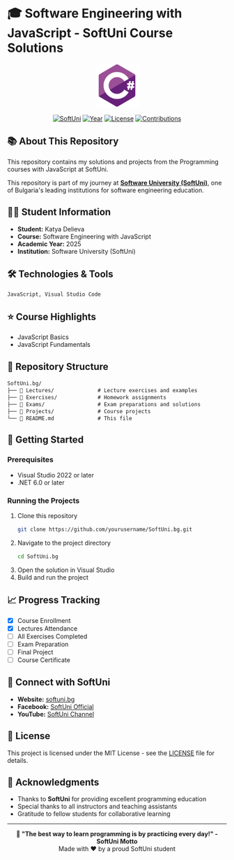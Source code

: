 # 🎓 Software Engineering with JavaScript - SoftUni Course Solutions

<div align="center">
  <img src="https://raw.githubusercontent.com/devicons/devicon/master/icons/csharp/csharp-original.svg" alt="Course Icon" width="100" height="100"/>
  
  [![SoftUni](https://img.shields.io/badge/SoftUni-Course-blue)](https://softuni.bg/)
  [![Year](https://img.shields.io/badge/Year-2025-orange)](https://softuni.bg/)
  [![License](https://img.shields.io/badge/License-MIT-green.svg)](LICENSE)
  [![Contributions](https://img.shields.io/badge/Contributions-Welcome-brightgreen.svg)](CONTRIBUTING.md)
</div>

## 📚 About This Repository

This repository contains my solutions and projects from the Programming courses with JavaScript at SoftUni.

This repository is part of my journey at **[Software University (SoftUni)](https://softuni.bg/)**, one of Bulgaria's leading institutions for software engineering education.

## 👨‍💻 Student Information

- **Student:** Katya Delieva
- **Course:** Software Engineering with JavaScript
- **Academic Year:** 2025
- **Institution:** Software University (SoftUni)

## 🛠️ Technologies & Tools

```
JavaScript, Visual Studio Code
```

## ⭐ Course Highlights

- JavaScript Basics
- JavaScript Fundamentals

## 📂 Repository Structure

```
SoftUni.bg/
├── 📁 Lectures/              # Lecture exercises and examples
├── 📁 Exercises/             # Homework assignments
├── 📁 Exams/                 # Exam preparations and solutions
├── 📁 Projects/              # Course projects
└── 📄 README.md              # This file
```

## 🚀 Getting Started

### Prerequisites
- Visual Studio 2022 or later
- .NET 6.0 or later

### Running the Projects
1. Clone this repository
   ```bash
   git clone https://github.com/yourusername/SoftUni.bg.git
   ```
2. Navigate to the project directory
   ```bash
   cd SoftUni.bg
   ```
3. Open the solution in Visual Studio
4. Build and run the project

## 📈 Progress Tracking

- [x] Course Enrollment
- [x] Lectures Attendance
- [ ] All Exercises Completed
- [ ] Exam Preparation
- [ ] Final Project
- [ ] Course Certificate

## 🤝 Connect with SoftUni

- **Website:** [softuni.bg](https://softuni.bg/)
- **Facebook:** [SoftUni Official](https://www.facebook.com/SoftwareUniversity/)
- **YouTube:** [SoftUni Channel](https://www.youtube.com/c/SoftwareUniversity)

## 📝 License

This project is licensed under the MIT License - see the [LICENSE](LICENSE) file for details.

## 🙏 Acknowledgments

- Thanks to **SoftUni** for providing excellent programming education
- Special thanks to all instructors and teaching assistants
- Gratitude to fellow students for collaborative learning

---

<div align="center">
  <b>🎯 "The best way to learn programming is by practicing every day!" - SoftUni Motto</b>
</div>

<div align="center">
  Made with ❤️ by a proud SoftUni student
</div>